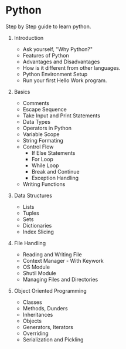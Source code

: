 # Python
Step by Step guide to learn python.

1) Introduction
   * Ask yourself, "Why Python?"
   * Features of Python
   * Advantages and Disadvantages
   * How is it different from other languages.
   * Python Environment Setup
   * Run your first Hello Work program.

2) Basics
   * Comments
   * Escape Sequence
   * Take Input and Print Statements
   * Data Types
   * Operators in Python
   * Variable Scope
   * String Formating
   * Control Flow
      * If Else Statements
      * For Loop
      * While Loop
      * Break and Continue
      * Exception Handling
   * Writing Functions 
3) Data Structures
   * Lists
   * Tuples
   * Sets
   * Dictionaries
   * Index Slicing 
4) File Handling
   * Reading and Writing File
   * Context Manager - With Keywork
   * OS Module
   * Shutil Module
   * Managing Files and Directories
5) Object Oriented Programming
   * Classes 
   * Methods, Dunders
   * Inheritances
   * Objects
   * Generators, Iterators
   * Overriding
   * Serialization and Pickling
  
